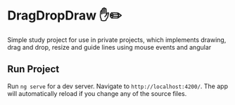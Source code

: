 # DragDropDraw :hand::pencil2:

Simple study project for use in private projects, which implements drawing, drag and drop, resize and guide lines using mouse events and angular

## Run Project

Run `ng serve` for a dev server. Navigate to `http://localhost:4200/`. The app will automatically reload if you change any of the source files.
